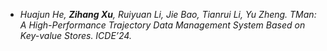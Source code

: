 
- *Huajun He, <strong><strong>Zihang Xu</strong></strong>, Ruiyuan Li, Jie Bao, Tianrui Li, Yu Zheng. TMan: A High-Performance Trajectory Data Management System Based on Key-value Stores. ICDE’24.*